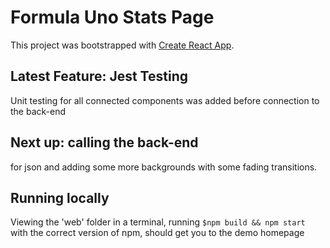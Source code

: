 # Formula Uno Stats Page

This project was bootstrapped with [Create React App](https://github.com/facebook/create-react-app).

## Latest Feature: Jest Testing
Unit testing for all connected components was added before connection to the back-end  

## Next up: calling the back-end
 for json and adding some more backgrounds with some fading transitions.

## Running locally
Viewing the 'web' folder in a terminal, running `$npm build && npm start`  
with the correct version of npm, should get you to the demo homepage
